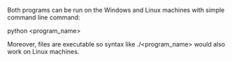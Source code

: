 Both programs can be run on the Windows and Linux machines with simple command line command:

  python <program_name>

Moreover, files are executable so syntax like  ./<program_name>   would also work on Linux machines.
